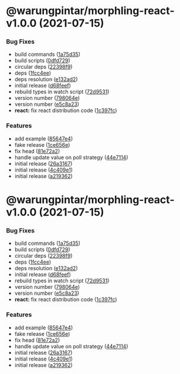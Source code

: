 # @warungpintar/morphling-react-v1.0.0 (2021-07-15)


### Bug Fixes

* build commands ([1a75d35](https://gitlab.warungpintar.co/warungpintar/feature-toggle/commit/1a75d35df93e78f1e7188407773144b7de3072ac))
* build scripts ([0dfd729](https://gitlab.warungpintar.co/warungpintar/feature-toggle/commit/0dfd72975f13049f22d1acc07fe1737de36d7a6c))
* circular deps ([22398f9](https://gitlab.warungpintar.co/warungpintar/feature-toggle/commit/22398f9e7966511a6b66d0f258c8fb99d85d0820))
* deps ([1fcc4ee](https://gitlab.warungpintar.co/warungpintar/feature-toggle/commit/1fcc4ee48c2e2d39b7408bd0977876155822a3dc))
* deps resolution ([e132ad2](https://gitlab.warungpintar.co/warungpintar/feature-toggle/commit/e132ad2862e0fccef3623689143efc36d7f77149))
* initial release ([d68feef](https://gitlab.warungpintar.co/warungpintar/feature-toggle/commit/d68feef8a302bb2791a08f4e619be5a2cfb23d9e))
* rebuild types in watch script ([72d9531](https://gitlab.warungpintar.co/warungpintar/feature-toggle/commit/72d953109c0a3d0bd281ff385eb2f0fdbf753d6e))
* version number ([798064e](https://gitlab.warungpintar.co/warungpintar/feature-toggle/commit/798064e03a6dbf81d64189478e0975a7bb571f5d))
* version number ([e5c8a23](https://gitlab.warungpintar.co/warungpintar/feature-toggle/commit/e5c8a2360b66e4a8f4565453aac0b58b32545d8a))
* **react:** fix react distribution code ([1c397fc](https://gitlab.warungpintar.co/warungpintar/feature-toggle/commit/1c397fc95d13d0f93119fee8beb18ab40999859c))


### Features

* add example ([85647e4](https://gitlab.warungpintar.co/warungpintar/feature-toggle/commit/85647e465b23a54386bb8a8956a2c246d1985a69))
* fake release ([1ce656e](https://gitlab.warungpintar.co/warungpintar/feature-toggle/commit/1ce656e0c4bd8d4a688b79f04e717089a0be5ac4))
* fix head ([81e72a2](https://gitlab.warungpintar.co/warungpintar/feature-toggle/commit/81e72a22d71736a7da4d3e70c8b862f816f4aadb))
* handle update value on poll strategy ([44e7114](https://gitlab.warungpintar.co/warungpintar/feature-toggle/commit/44e711417d8bb9e61d3f2a7a7146fea89644add5))
* initial release ([26a3167](https://gitlab.warungpintar.co/warungpintar/feature-toggle/commit/26a31674daa03678a4c7e72b2ceed50aa1cc0d85))
* initial release ([4c409e1](https://gitlab.warungpintar.co/warungpintar/feature-toggle/commit/4c409e137b3e12e62e495ce31e8f9abb99175699))
* initial release ([a219362](https://gitlab.warungpintar.co/warungpintar/feature-toggle/commit/a219362135f41d0851f063734d3b72bc7570900e))

# @warungpintar/morphling-react-v1.0.0 (2021-07-15)


### Bug Fixes

* build commands ([1a75d35](https://gitlab.warungpintar.co/warungpintar/feature-toggle/commit/1a75d35df93e78f1e7188407773144b7de3072ac))
* build scripts ([0dfd729](https://gitlab.warungpintar.co/warungpintar/feature-toggle/commit/0dfd72975f13049f22d1acc07fe1737de36d7a6c))
* circular deps ([22398f9](https://gitlab.warungpintar.co/warungpintar/feature-toggle/commit/22398f9e7966511a6b66d0f258c8fb99d85d0820))
* deps ([1fcc4ee](https://gitlab.warungpintar.co/warungpintar/feature-toggle/commit/1fcc4ee48c2e2d39b7408bd0977876155822a3dc))
* deps resolution ([e132ad2](https://gitlab.warungpintar.co/warungpintar/feature-toggle/commit/e132ad2862e0fccef3623689143efc36d7f77149))
* initial release ([d68feef](https://gitlab.warungpintar.co/warungpintar/feature-toggle/commit/d68feef8a302bb2791a08f4e619be5a2cfb23d9e))
* rebuild types in watch script ([72d9531](https://gitlab.warungpintar.co/warungpintar/feature-toggle/commit/72d953109c0a3d0bd281ff385eb2f0fdbf753d6e))
* version number ([798064e](https://gitlab.warungpintar.co/warungpintar/feature-toggle/commit/798064e03a6dbf81d64189478e0975a7bb571f5d))
* version number ([e5c8a23](https://gitlab.warungpintar.co/warungpintar/feature-toggle/commit/e5c8a2360b66e4a8f4565453aac0b58b32545d8a))
* **react:** fix react distribution code ([1c397fc](https://gitlab.warungpintar.co/warungpintar/feature-toggle/commit/1c397fc95d13d0f93119fee8beb18ab40999859c))


### Features

* add example ([85647e4](https://gitlab.warungpintar.co/warungpintar/feature-toggle/commit/85647e465b23a54386bb8a8956a2c246d1985a69))
* fake release ([1ce656e](https://gitlab.warungpintar.co/warungpintar/feature-toggle/commit/1ce656e0c4bd8d4a688b79f04e717089a0be5ac4))
* fix head ([81e72a2](https://gitlab.warungpintar.co/warungpintar/feature-toggle/commit/81e72a22d71736a7da4d3e70c8b862f816f4aadb))
* handle update value on poll strategy ([44e7114](https://gitlab.warungpintar.co/warungpintar/feature-toggle/commit/44e711417d8bb9e61d3f2a7a7146fea89644add5))
* initial release ([26a3167](https://gitlab.warungpintar.co/warungpintar/feature-toggle/commit/26a31674daa03678a4c7e72b2ceed50aa1cc0d85))
* initial release ([4c409e1](https://gitlab.warungpintar.co/warungpintar/feature-toggle/commit/4c409e137b3e12e62e495ce31e8f9abb99175699))
* initial release ([a219362](https://gitlab.warungpintar.co/warungpintar/feature-toggle/commit/a219362135f41d0851f063734d3b72bc7570900e))
